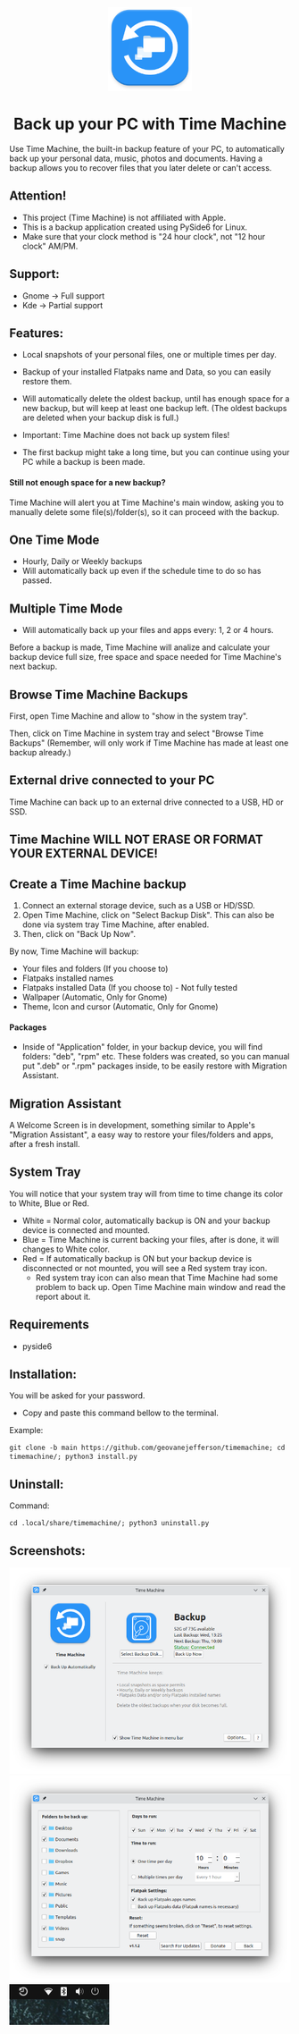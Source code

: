 <p align="center">
  <img width="150" height="150" src="src/icons/backup_150px.png">
 <h1 align="center">Back up your PC with Time Machine</h1>
</p>
Use Time Machine, the built-in backup feature of your PC, to automatically back up your personal data, music, photos and documents. Having a backup allows you to recover files that you later delete or can't access.

## Attention!
* This project (Time Machine) is not affiliated with Apple. 
* This is a backup application created using PySide6 for Linux.
* Make sure that your clock method is "24 hour clock", not "12 hour clock" AM/PM.

## Support:
* Gnome -> Full support
* Kde -> Partial support

## Features:
* Local snapshots of your personal files, one or multiple times per day.
* Backup of your installed Flatpaks name and Data, so you can easily restore them.
* Will automatically delete the oldest backup, until has enough space for a new backup, but will keep at least one backup left. 
(The oldest backups are deleted when your backup disk is full.)

* Important: Time Machine does not back up system files!
* The first backup might take a long time, but you can continue using your PC while a backup is been made. 

#### Still not enough space for a new backup?
  Time Machine will alert you at Time Machine's main window, asking you to manually delete some file(s)/folder(s), so it can proceed with the backup.

## One Time Mode
* Hourly, Daily or Weekly backups
* Will automatically back up even if the schedule time to do so has passed.

## Multiple Time Mode
* Will automatically back up your files and apps every: 1, 2 or 4 hours.

Before a backup is made, Time Machine will analize and calculate your backup device full size, free space and space needed for Time Machine's next backup.

## Browse Time Machine Backups
First, open Time Machine and allow to "show in the system tray".

Then, click on Time Machine in system tray and select "Browse Time Backups"
(Remember, will only work if Time Machine has made at least one backup already.)

## External drive connected to your PC
Time Machine can back up to an external drive connected to a USB, HD or SSD.

## Time Machine WILL NOT ERASE OR FORMAT YOUR EXTERNAL DEVICE! 
## Create a Time Machine backup
1. Connect an external storage device, such as a USB or HD/SSD.
2. Open Time Machine, click on "Select Backup Disk". This can also be done via system tray Time Machine, after enabled.
3. Then, click on "Back Up Now".

By now, Time Machine will backup:
* Your files and folders (If you choose to)
* Flatpaks installed names
* Flatpaks installed Data (If you choose to) - Not fully tested
* Wallpaper (Automatic, Only for Gnome) 
* Theme, Icon and cursor (Automatic, Only for Gnome)

#### Packages
* Inside of "Application" folder, in your backup device, you will find folders: "deb", "rpm" etc.
These folders was created, so you can manual put ".deb" or ".rpm" packages inside, to be easily restore with
Migration Assistant.

## Migration Assistant
A Welcome Screen is in development, something similar to Apple's "Migration Assistant", a easy way to restore your files/folders and apps, after a fresh install.

## System Tray 
You will notice that your system tray will from time to time change its color to White, Blue or Red.
* White = Normal color, automatically backup is ON and your backup device is connected and mounted.
* Blue = Time Machine is current backing your files, after is done, it will changes to White color.
* Red = If automatically backup is ON but your backup device is disconnected or not mounted, you will see a Red system tray icon.
  - Red system tray icon can also mean that Time Machine had some problem to back up. Open Time Machine main window and read the report about it.

## Requirements
* pyside6

## Installation:
You will be asked for your password.
* Copy and paste this command bellow to the terminal.

Example:

    git clone -b main https://github.com/geovanejefferson/timemachine; cd timemachine/; python3 install.py


## Uninstall:
Command:

    cd .local/share/timemachine/; python3 uninstall.py

## Screenshots:
![](src/screenshots/img.png)
![](src/screenshots/img_2.png)
![](src/screenshots/img_3.png)
